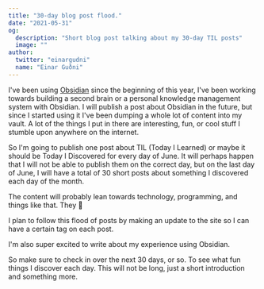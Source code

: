 ```yaml
---
title: "30-day blog post flood."
date: "2021-05-31"
og:
  description: "Short blog post talking about my 30-day TIL posts"
  image: ""
author:
  twitter: "einargudni"
  name: "Einar Guðni"
---
```


I've been using [Obsidian](https://obsidian.md/) since the beginning of this year, I've been working towards building a second brain or a personal knowledge management system with Obsidian. I will publish a post about Obsidian in the future, but since I started using it I've been dumping a whole lot of content into my vault. A lot of the things I put in there are interesting, fun, or cool stuff I stumble upon anywhere on the internet.

So I'm going to publish one post about TIL (Today I Learned) or maybe it should be Today I Discovered for every day of June. It will perhaps happen that I will not be able to publish them on the correct day, but on the last day of June, I will have a total of 30 short posts about something I discovered each day of the month.

The content will probably lean towards technology, programming, and things like that. They 🤖

I plan to follow this flood of posts by making an update to the site so I can have a certain tag on each post.

I'm also super excited to write about my experience using Obsidian.

So make sure to check in over the next 30 days, or so. To see what fun things I discover each day. This will not be long, just a short introduction and something more.

